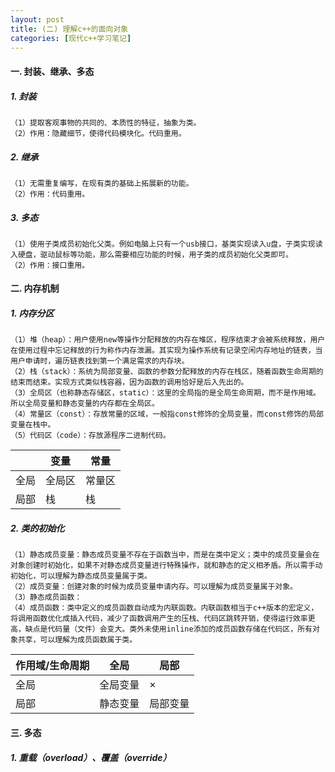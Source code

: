 ```yaml
---
layout: post
title: (二) 理解c++的面向对象
categories: [现代c++学习笔记]
---
```


#### 一. 封装、继承、多态

##### 1. 封装

```
（1）提取客观事物的共同的、本质性的特征，抽象为类。
（2）作用：隐藏细节，使得代码模块化。代码重用。
```

##### 2. 继承

```
（1）无需重复编写，在现有类的基础上拓展新的功能。
（2）作用：代码重用。
```

##### 3. 多态

```
（1）使用子类成员初始化父类。例如电脑上只有一个usb接口，基类实现读入u盘，子类实现读入硬盘，驱动鼠标等功能，那么需要相应功能的时候，用子类的成员初始化父类即可。
（2）作用：接口重用。
```

#### 二. 内存机制

##### 1. 内存分区

```
（1）堆（heap）：用户使用new等操作分配释放的内存在堆区，程序结束才会被系统释放，用户在使用过程中忘记释放的行为称作内存泄漏。其实现为操作系统有记录空闲内存地址的链表，当用户申请时，遍历链表找到第一个满足需求的内存块。
（2）栈（stack）：系统为局部变量、函数的参数分配释放的内存在栈区，随着函数生命周期的结束而结束。实现方式类似栈容器，因为函数的调用恰好是后入先出的。
（3）全局区（也称静态存储区，static）：这里的全局指的是全局生命周期，而不是作用域。所以全局变量和静态变量的内存都在全局区。
（4）常量区（const）：存放常量的区域，一般指const修饰的全局变量，而const修饰的局部变量在栈中。
（5）代码区（code）：存放源程序二进制代码。
```

||变量|常量|
|------|------|------|
|全局|全局区|常量区|
|局部|栈|栈|

##### 2. 类的初始化

```
（1）静态成员变量：静态成员变量不存在于函数当中，而是在类中定义；类中的成员变量会在对象创建时初始化，如果不对静态成员变量进行特殊操作，就和静态的定义相矛盾。所以需手动初始化，可以理解为静态成员变量属于类。
（2）成员变量：创建对象的时候为成员变量申请内存。可以理解为成员变量属于对象。
（3）静态成员函数：
（4）成员函数：类中定义的成员函数自动成为内联函数。内联函数相当于c++版本的宏定义，将调用函数优化成插入代码，减少了函数调用产生的压栈、代码区跳转开销，使得运行效率更高，缺点是代码量（文件）会变大。类外未使用inline添加的成员函数存储在代码区，所有对象共享，可以理解为成员函数属于类。
```

|作用域/生命周期|全局|局部|
|------|------|------|
|全局|全局变量|×|
|局部|静态变量|局部变量|

#### 三. 多态

##### 1. 重载（overload）、覆盖（override）



